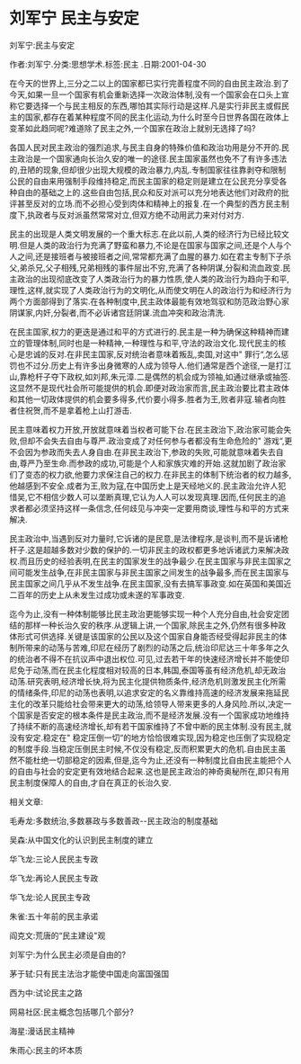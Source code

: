 # 刘军宁  民主与安定    
    
刘军宁:民主与安定    
作者:刘军宁.分类:思想学术.标签:民主 .日期:2001-04-30    
在今天的世界上,三分之二以上的国家都已实行完善程度不同的自由民主政治.到了今天,如果一旦一个国家有机会重新选择一次政治体制,没有一个国家会在口头上宣称它要选择一个与民主相反的东西,哪怕其实际行动是这样.凡是实行非民主或假民主的国家,都存在着某种程度不同的民主化运动,为什么时至今日世界各国在政体上变革如此趋同呢?难道除了民主之外,一个国家在政治上就别无选择了吗?    
各国人民对民主政治的强烈追求,与民主自身的特殊价值和政治功用是分不开的.民主政治是一个国家通向长治久安的唯一的途径.民主国家虽然也免不了有许多违法的,丑陋的现象,但却很少出现大规模的政治暴力,内乱.专制国家往往靠剥夺和限制公民的自由来用强制手段维持稳定,而民主国家的稳定则是建立在公民充分享受各种自由的基础之上的.这些自由包括,民众和反对派可以充分地表达他们对政府的批评甚至反对的立场.而不必担心受到肉体和精神上的报复.在一个典型的西方民主制度下,执政者与反对派虽然常常对立,但双方绝不动用武力来对付对方.    
民主的出现是人类文明发展的一个重大标志.在此以前,人类的经济行为已经比较文明.但是人类的政治行为充满了野蛮和暴力,不论是在国家与国家之间,还是个人与个人之间,还是接班者与被接班者之间,常常都充满了血腥的暴力.如在君主专制下子杀父,弟杀兄,父子相残,兄弟相残的事件层出不穷,充满了各种阴谋,分裂和流血政变.民主政治的出现彻底改变了人类政治行为的暴力性质,使人类的政治行为趋向于和平,理性,这样,就实现了人类政治行为的文明化,从而使文明在人的政治行为和经济行为两个方面部得到了落实.在各种制度中,民主政体最能有效地驾驭和防范政治野心家阴谋家,内奸,分裂者,而不必诉诸宫廷阴谋.流血冲突和政治清洗.    
在民主国家,权力的更迭是通过和平的方式进行的.民主是一种为确保这种精神而建立的管理体制,同时也是一种精神,一种理性与和平,守法的政治文化.现代民主的核心是忠诚的反对.在非民主国家,反对统治者意味着叛乱,卖国,对这中" 罪行“,怎么惩罚也不过分.历史上有许多出身微寒的人成为领导人.他们通常是西个途径,一是打江山,靠枪杆子夺下政权,如刘邦,朱元漳.二是偶然的机会成为领袖,如通过继承或抽签.这显然不是现代社会所可能提供的机会.即便对政治家而言,民主政治要比君主政体和其他一切政体提供的机会要多得多,代价要小得多.胜者为王,败者非寇.输者向胜者住祝贺,而不是拿着枪上山打游击.    
民主意味着权力开放,开放就意味着当权者可能下台.在民主政治下,政治家可能会失败,但却不会失去自由与尊严.政治变成了对任何参与者都没有生命危险的" 游戏“,更不会因为参政而失去人身自由.在非民主政治下,参政的失败,可能就意味着失去自由,尊严乃至生命.而参政的成功,可能是个人和家族灾难的开始.这就加剧了政治家们了变态的权力欲,他要力求保注自己的权力.在非民主的体制下统治者的权力越多,他越感到不安全.成者为王,败为寇,在中国历史上是天经地义的.民主政治允许人犯惜吴,它不相信少数人可以垄断真理,它认为人人可以发现真理.因而,任何民主的追求者都必须坚持这样一条信念,任何歧见与冲突一定要用商谈,理性与和平的方式来解决.    
民主政治中,当遇到反对力量时,它诉诸的是民意,是法律程序,是谈判,而不是诉诸枪杆子.这是超越多数对少数的保护的.一切非民主的政权都更多地诉诸武力来解决政权.而且历史的经验表明,在民主的国家发生的战争最少.在民主国家与非民主国家之间可能发生战争,在非民主国家与非民主国家之间发生的战争最多,而在民主国家与民主国家之间几乎从不发生战争.在民主国家,没有去搞军事政变.如在英国和美国近二百年的历史上从未发生过成功或未遂的军事政变.    
迄今为止,没有一种体制能够比民主政治更能够实现一种个人充分自由,社会安定团结的那样一种长治久安的秩序.从逻辑上讲,一个国家,除民主之外,仍然有很多种政体形式可供选择.关键是该国家的公民以及这个国家自身能否经受得起非民主的体制所带来的动荡与苦难,印尼在经历了剧烈的动荡之后,统治印尼达三十年多年之久的统治者不得不在抗议声中退出权位.可见,过去若干年的快速经济增长并不能使印尼免于动荡,而在民主化程度相对较高的日本,韩国,泰国等虽有经济危机,却无政治动荡.研究表明,经济增长快,将为民主化提供物质条件,经济危机则激发民主化所需的情绪条件,印尼的动荡也表明,以追求安定的名义靠维持高速的经济发展来拖延民主化的改革只能给社会带来更大的动荡,给领导人带来更多的人身风险.所以,决定一个国家是否安定的根本条件是民主政治,而不是经济发展.没有一个国家成功地维持了持续不断的高速经济增长,却有若干国家维持了不曾中断的民主体制.没有民主,就没有安定.稳定在" 稳定压倒一切“的地方恰恰很难实现,因为稳定也压倒了实现稳定的制度手段.当稳定压倒民主时候,不仅没有稳定,反而积累更大的危机.自由民主虽然不能杜绝一切部稳定的因素,但是,迄今为止,还没有一种制度比自由民主能把个人的自由与社会的安定更有效地结合起来.这也是民主政治的神奇奥秘所在,即只有用民主制度保障人的自由,才自在真正的长治久安.    
    
相关文章:    
毛寿龙:多数统治,多数暴政与多数善政--民主政治的制度基础    
吴森:从中国文化的认识到民主制度的建立    
华飞龙:三论人民民主专政    
华飞龙:再论人民民主专政    
华飞龙:论人民民主专政    
朱雀:五十年前的民主承诺    
阎克文:荒唐的“民主建设"观    
刘军宁:为什么民主必须是自由的?    
茅于轼:只有民主法治才能使中国走向富国强国    
西为中:试论民主之路    
网易社区:民主概念包括哪几个部分?    
海星:漫话民主精神    
朱雨心:民主的坏本质